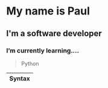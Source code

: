 # My name is Paul
## I'm a software developer
### I’m currently learning....
> Python

| Syntax      |
| :----       |

<!---
arudu/arudu is a ✨ special ✨ repository because its `README.md` (this file) appears on your GitHub profile.
You can click the Preview link to take a look at your changes.
--->
